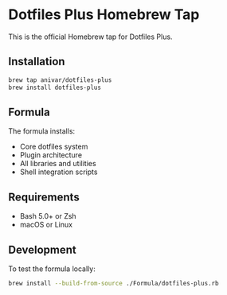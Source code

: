 # Dotfiles Plus Homebrew Tap

This is the official Homebrew tap for Dotfiles Plus.

## Installation

```bash
brew tap anivar/dotfiles-plus
brew install dotfiles-plus
```

## Formula

The formula installs:
- Core dotfiles system
- Plugin architecture
- All libraries and utilities
- Shell integration scripts

## Requirements

- Bash 5.0+ or Zsh
- macOS or Linux

## Development

To test the formula locally:

```bash
brew install --build-from-source ./Formula/dotfiles-plus.rb
```